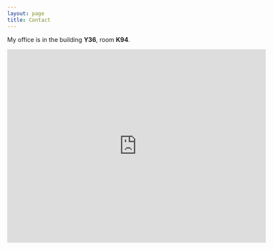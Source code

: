 ```yaml
---
layout: page
title: Contact
---
```

My office is in the building <b>Y36</b>, room <b>K94</b>.  
<center>
<iframe src="https://www.google.com/maps/embed?pb=!1m18!1m12!1m3!1d2700.7371249743674!2d8.546774215225259!3d47.39756171038864!2m3!1f0!2f0!3f0!3m2!1i1024!2i768!4f13.1!3m3!1m2!1s0x47900a781287ef8f%3A0xf5cb8e753fa2901c!2sWinterthurerstrasse%20190%2C%208057%20Z%C3%BCrich%2C%20Switzerland!5e0!3m2!1sen!2sfr!4v1568306706309!5m2!1sen!2sfr" width="600" height="450" frameborder="0" style="border:0;" allowfullscreen=""></iframe>
</center>
